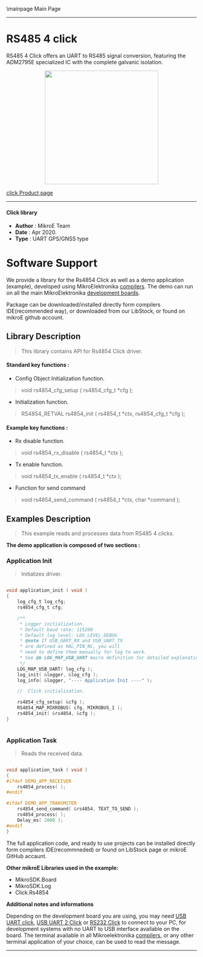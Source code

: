 \mainpage Main Page
 
---
# RS485 4 click

RS485 4 Click offers an UART to RS485 signal conversion, featuring the ADM2795E specialized IC with the complete galvanic isolation.

<p align="center">
  <img src="https://download.mikroe.com/images/click_for_ide/rs4854_click.png" height=300px>
</p>

[click Product page](https://www.mikroe.com/rs485-4-click)

---


#### Click library 

- **Author**        : MikroE Team
- **Date**          : Apr 2020.
- **Type**          : UART GPS/GNSS type


# Software Support

We provide a library for the Rs4854 Click 
as well as a demo application (example), developed using MikroElektronika 
[compilers](https://shop.mikroe.com/compilers). 
The demo can run on all the main MikroElektronika [development boards](https://shop.mikroe.com/development-boards).

Package can be downloaded/installed directly form compilers IDE(recommended way), or downloaded from our LibStock, or found on mikroE github account. 

## Library Description

> This library contains API for Rs4854 Click driver.

#### Standard key functions :

- Config Object Initialization function.
> void rs4854_cfg_setup ( rs4854_cfg_t *cfg ); 
 
- Initialization function.
> RS4854_RETVAL rs4854_init ( rs4854_t *ctx, rs4854_cfg_t *cfg );

#### Example key functions :

- Rx disable function.
> void rs4854_rx_disable ( rs4854_t *ctx );
 
- Tx enable function.
> void rs4854_tx_enable ( rs4854_t *ctx );

- Function for send command
> void rs4854_send_command ( rs4854_t *ctx, char *command );

## Examples Description

> This example reads and processes data from RS485 4 clicks.

**The demo application is composed of two sections :**

### Application Init 

> Initializes driver.

```c

void application_init ( void )
{
    log_cfg_t log_cfg;
    rs4854_cfg_t cfg;

    /** 
     * Logger initialization.
     * Default baud rate: 115200
     * Default log level: LOG_LEVEL_DEBUG
     * @note If USB_UART_RX and USB_UART_TX 
     * are defined as HAL_PIN_NC, you will 
     * need to define them manually for log to work. 
     * See @b LOG_MAP_USB_UART macro definition for detailed explanation.
     */
    LOG_MAP_USB_UART( log_cfg );
    log_init( &logger, &log_cfg );
    log_info( &logger, "---- Application Init ----" );

    //  Click initialization.

    rs4854_cfg_setup( &cfg );
    RS4854_MAP_MIKROBUS( cfg, MIKROBUS_1 );
    rs4854_init( &rs4854, &cfg );
}
  
```

### Application Task

> Reads the received data.

```c

void application_task ( void )
{
#ifdef DEMO_APP_RECEIVER
    rs4854_process( );
#endif    

#ifdef DEMO_APP_TRANSMITER
    rs4854_send_command( &rs4854, TEXT_TO_SEND );
    rs4854_process( );
    Delay_ms( 2000 );
#endif    
}  

```

The full application code, and ready to use projects can be  installed directly form compilers IDE(recommneded) or found on LibStock page or mikroE GitHub accaunt.

**Other mikroE Libraries used in the example:** 

- MikroSDK.Board
- MikroSDK.Log
- Click.Rs4854

**Additional notes and informations**

Depending on the development board you are using, you may need 
[USB UART click](https://shop.mikroe.com/usb-uart-click), 
[USB UART 2 Click](https://shop.mikroe.com/usb-uart-2-click) or 
[RS232 Click](https://shop.mikroe.com/rs232-click) to connect to your PC, for 
development systems with no UART to USB interface available on the board. The 
terminal available in all Mikroelektronika 
[compilers](https://shop.mikroe.com/compilers), or any other terminal application 
of your choice, can be used to read the message.



---
